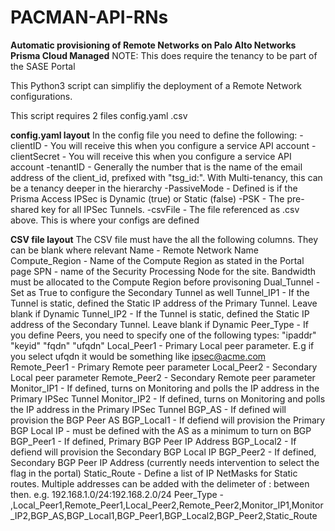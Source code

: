 # PACMAN-API-RNs

**Automatic provisioning of Remote Networks on Palo Alto Networks Prisma Cloud Managed**
NOTE: This does require the tenancy to be part of the SASE Portal

This Python3 script can simplifiy the deployment of a Remote Network configurations.

This script requires 2 files 
config.yaml
<XXXX>.csv
  
**config.yaml layout**
In the config file you need to define the following:
-clientID - You will receive this when you configure a service API account
-clientSecret - You will receive this when you configure a service API account
-tenantID - Generally the number that is the name of the email address of the client_id, prefixed with "tsg_id:". With Multi-tenancy, this can be a tenancy deeper in the hierarchy 
-PassiveMode - Defined is if the Prisma Access IPSec is Dynamic (true) or Static (false)
-PSK - The pre-shared key for all IPSec Tunnels. 
-csvFile - The file referenced as <XXXX>.csv above. This is where your configs are defined
  
**CSV file layout**
The CSV file must have the all the following columns. They can be blank where relevant
  Name - Remote Network Name
  Compute_Region - Name of the Compute Region as stated in the Portal page
  SPN - name of the Security Processing Node for the site. Bandwidth must be allocated to the Compute Region before provisoning
  Dual_Tunnel - Set as True to configure the Secondary Tunnel as well
  Tunnel_IP1 - If the Tunnel is static, defined the Static IP address of the Primary Tunnel. Leave blank if Dynamic
  Tunnel_IP2 - If the Tunnel is static, defined the Static IP address of the Secondary Tunnel. Leave blank if Dynamic
  Peer_Type - If you define Peers, you need to specify one of the following types: "ipaddr" "keyid" "fqdn" "ufqdn"
  Local_Peer1 - Primary Local peer parameter. E.g if you select ufqdn it would be something like ipsec@acme.com
  Remote_Peer1 - Primary Remote peer parameter
  Local_Peer2 - Secondary Local peer parameter
  Remote_Peer2 - Secondary Remote peer parameter
  Monitor_IP1 - If defined, turns on Monitoring and polls the IP address in the Primary IPSec Tunnel
  Monitor_IP2 - If defined, turns on Monitoring and polls the IP address in the Primary IPSec Tunnel
  BGP_AS - If defined will provision the BGP Peer AS
  BGP_Local1 - If defiend will provision the Primary BGP Local IP - must be defined with the AS as a minimum to turn on BGP
  BGP_Peer1 - If defined, Primary BGP Peer IP Address
  BGP_Local2 - If defiend will provision the Secondary BGP Local IP
  BGP_Peer2 - If defined, Secondary BGP Peer IP Address (currently needs intervention to select the flag in the portal)
  Static_Route - Define a list of IP NetMasks for Static routes. Multiple addresses can be added with the delimeter of : between then. e.g. 192.168.1.0/24:192.168.2.0/24
  Peer_Type - ,Local_Peer1,Remote_Peer1,Local_Peer2,Remote_Peer2,Monitor_IP1,Monitor_IP2,BGP_AS,BGP_Local1,BGP_Peer1,BGP_Local2,BGP_Peer2,Static_Route

